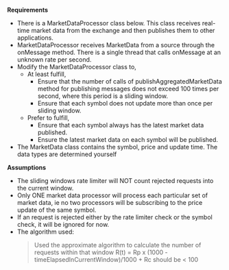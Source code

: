 **Requirements**


* There is a MarketDataProcessor class below. This class receives real-time market data
from the exchange and then publishes them to other applications.
* MarketDataProcessor receives MarketData from a source through the onMessage
method. There is a single thread that calls onMessage at an unknown rate per second.
* Modify the MarketDataProcessor class to,
  * At least fulfill,
    * Ensure that the number of calls of publishAggregatedMarketData method
for publishing messages does not exceed 100 times per second, where this
period is a sliding window.
    * Ensure that each symbol does not update more than once per sliding
window.
  * Prefer to fulfill,
    * Ensure that each symbol always has the latest market data published.
    * Ensure the latest market data on each symbol will be published.
* The MarketData class contains the symbol, price and update time. The data types are
determined yourself



**Assumptions**

* The sliding windows rate limiter will NOT count rejected requests into the current window.
* Only ONE market data processor will process each particular set of market data, 
  ie no two processors will be subscribing to the price update of the same symbol.
* If an request is rejected either by the rate limiter check or the symbol check, it will be ignored for now.
* The algorithm used: 
  > Used the approximate algorithm to calculate the number of requests within that window
  > R(t) = Rp x (1000 - timeElapsedInCurrentWindow)/1000 + Rc should be < 100                                  


